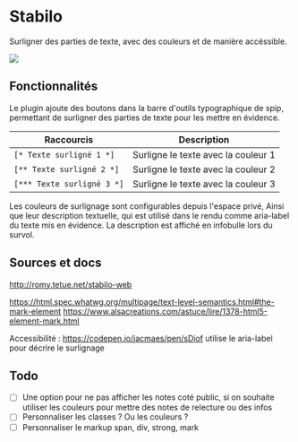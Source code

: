 # Stabilo

Surligner des parties de texte, avec des couleurs et de manière accéssible.

![](https://framapic.org/pDkNGJH05k4G/SniYfn85ukWL)

## Fonctionnalités

Le plugin ajoute des boutons dans la barre d'outils typographique de spip,
permettant de surligner des parties de texte pour les mettre en évidence.

| Raccourcis | Description|
|--|--|
| `[* Texte surligné 1 *]`      | Surligne le texte avec la couleur 1 |
| `[** Texte surligné 2 *]`     | Surligne le texte avec la couleur 2 |
| `[*** Texte surligné 3 *]`    | Surligne le texte avec la couleur 3 |

Les couleurs de surlignage sont configurables depuis l'espace privé,
Ainsi que leur description textuelle,
qui est utilisé dans le rendu comme aria-label du texte mis en évidence.
La description est affiché en infobulle lors du survol.

## Sources et docs

http://romy.tetue.net/stabilo-web

https://html.spec.whatwg.org/multipage/text-level-semantics.html#the-mark-element
https://www.alsacreations.com/astuce/lire/1378-html5-element-mark.html

Accessibilité :
https://codepen.io/jacmaes/pen/sDiof utilise le aria-label pour décrire le surlignage

## Todo

- [ ] Une option pour ne pas afficher les notes coté public, si on souhaite utiliser les couleurs pour mettre des notes de relecture ou des infos
- [ ] Personnaliser les classes ? Ou les couleurs ?
- [ ] Personnaliser le markup span, div, strong, mark
